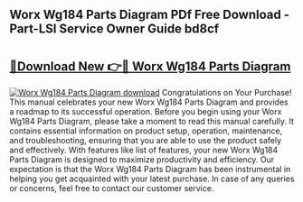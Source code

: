 ## Worx Wg184 Parts Diagram PDf Free Download - Part-LSl Service Owner Guide bd8cf

# <h2><a href="http://dfisiy.blite.top/?on=Worx+Wg184+Parts+Diagram">🔗Download New 👉🔴 Worx Wg184 Parts Diagram</a></h2>

[![Worx Wg184 Parts Diagram download](https://i.imgur.com/lujVjoI.png)](http://dfisiy.blite.top/?on=Worx+Wg184+Parts+Diagram)
Congratulations on Your Purchase! This manual celebrates your new Worx Wg184 Parts Diagram and provides a roadmap to its successful operation. Before you begin using your Worx Wg184 Parts Diagram, please take a moment to read this manual carefully. It contains essential information on product setup, operation, maintenance, and troubleshooting, ensuring that you are able to use the product safely and effectively. With features like list of features, your new Worx Wg184 Parts Diagram is designed to maximize productivity and efficiency. Our expectation is that the Worx Wg184 Parts Diagram has been instrumental in helping you get acquainted with your latest purchase. In case of any queries or concerns, feel free to contact our customer service.
